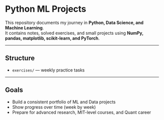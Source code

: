 # Python ML Projects

This repository documents my journey in **Python, Data Science, and Machine Learning**.  
It contains notes, solved exercises, and small projects using **NumPy, pandas, matplotlib, scikit-learn, and PyTorch**.  

---

## Structure
- `exercises/` — weekly practice tasks

---

## Goals
- Build a consistent portfolio of ML and Data projects
- Show progress over time (week by week)
- Prepare for advanced research, MIT-level courses, and Quant career

